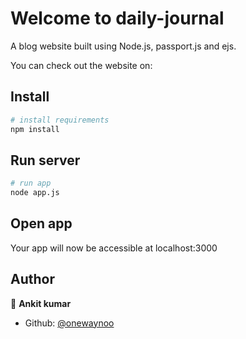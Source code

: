 # Welcome to daily-journal

A blog website built using Node.js, passport.js and ejs.

You can check out the website on:

## Install

```bash
# install requirements
npm install
```

## Run server

```bash
# run app
node app.js
```

## Open app

Your app will now be accessible at localhost:3000

## Author

👤 **Ankit kumar**

- Github: [@onewaynoo](https://github.com/onewaynoo)
